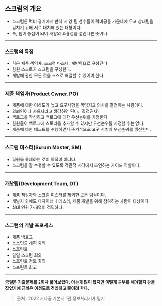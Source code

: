 ## 스크럼의 개요

- 스크럼은 럭비 경기에서 반칙 시 양 팀 선수들이 럭비공을 가운데에 두고 상대팀을 밀치기 위해 서로 대치해 있는 대형이다.
- 즉, 팀이 중심이 되어 개발의 효율성을 높인다는 뜻이다.

---

### 스크럼의 특징

- 팀은 제품 책임자, 스크럼 마스터, 개발팀으로 구성된다.
- 팀원 스스로가 스크럼을 구성한다.
- 개발에 관한 모든 것을 스스로 해결할 수 있어야 한다.

---

### 제품 책임자(Product Owner, PO)

- 제품에 대한 이해도가 높고 요구사항을 책임지고 의사를 결정하는 사람이다.
- 의뢰인이나 사용자라고 생각하면 된다. (결정권자)
- 백로그를 작성하고 백로그에 대한 우선순위를 지정한다.
- 팀원들이 백로그에 스토리를 추가할 수 있지만 우선순위를 지정할 수는 없다.
- 제품에 대한 테스트를 수행하면서 주기적으로 요구 사항의 우선순위를 갱신한다.

---

### 스크럼 마스터(Scrum Master, SM)

- 팀원을 통제하는 것이 목적이 아니다.
- 스크럼을 잘 수행할 수 있도록 객관적 시각에서 조언하는 가이드 역할이다.

---

### 개발팀(Development Team, DT)

- 제품 책임자와 스크럼 마스터를 제외한 모든 팀원이다.
- 개발자 외에도 디자이너나 테스터, 제품 개발을 위해 참여하는 사람이 대상이다.
- 최대 인원 7~8명이 적당하다.

---

### 스크럼의 개발 프로세스

- 제품 백로그
- 스프린트 계획 회의
- 스프린트
- 일일 스크럼 회의
- 스프린트 검토 회의
- 스프린트 회고

---

**금일은 기출문제를 2회차 풀어보았다. 아는게 많이 없지만 어떻게 공부를 해야할지 감을 잡았기에 금일은 이정도로 정리하고 줄이려 한다.**


>출처 : 2022 시나공 기본서 1권 정보처리기사 필기
